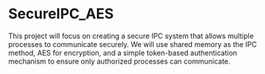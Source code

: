 # SecureIPC_AES
This project will focus on creating a secure IPC system that allows multiple processes to communicate securely. We will use shared memory as the IPC method, AES for encryption, and a simple token-based authentication mechanism to ensure only authorized processes can communicate.
